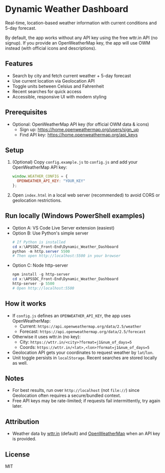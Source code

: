 # Dynamic Weather Dashboard

Real-time, location-based weather information with current conditions and 5-day forecast.

By default, the app works without any API key using the free wttr.in API (no signup). If you provide an OpenWeatherMap key, the app will use OWM instead (with official icons and descriptions).

## Features
- Search by city and fetch current weather + 5-day forecast
- Use current location via Geolocation API
- Toggle units between Celsius and Fahrenheit
- Recent searches for quick access
- Accessible, responsive UI with modern styling

## Prerequisites
- Optional: OpenWeatherMap API key (for official OWM data & icons)
  - Sign up: https://home.openweathermap.org/users/sign_up
  - Find API key: https://home.openweathermap.org/api_keys

## Setup
1. (Optional) Copy `config.example.js` to `config.js` and add your OpenWeatherMap API key:
   ```js
   window.WEATHER_CONFIG = {
     OPENWEATHER_API_KEY: "YOUR_KEY"
   };
   ```
2. Open `index.html` in a local web server (recommended) to avoid CORS or geolocation restrictions.

## Run locally (Windows PowerShell examples)
- Option A: VS Code Live Server extension (easiest)
- Option B: Use Python's simple server
  ```powershell
  # If Python is installed
  cd x:\APSSDC_Front-End\Dynamic_Weather_Dashboard
  python -m http.server 5500
  # Then open http://localhost:5500 in your browser
  ```
- Option C: Node http-server
  ```powershell
  npm install -g http-server
  cd x:\APSSDC_Front-End\Dynamic_Weather_Dashboard
  http-server -p 5500
  # Open http://localhost:5500
  ```

## How it works
- If `config.js` defines an `OPENWEATHER_API_KEY`, the app uses OpenWeatherMap:
  - Current: `https://api.openweathermap.org/data/2.5/weather`
  - Forecast: `https://api.openweathermap.org/data/2.5/forecast`
- Otherwise it uses wttr.in (no key):
  - City: `https://wttr.in/<city>?format=j1&num_of_days=5`
  - Coords: `https://wttr.in/<lat>,<lon>?format=j1&num_of_days=5`
- Geolocation API gets your coordinates to request weather by `lat`/`lon`.
- Unit toggle persists in `localStorage`. Recent searches are stored locally as well.

## Notes
- For best results, run over `http://localhost` (not `file://`) since Geolocation often requires a secure/bundled context.
- Free API keys may be rate-limited; if requests fail intermittently, try again later.

## Attribution
- Weather data by [wttr.in](https://wttr.in) (default) and [OpenWeatherMap](https://openweathermap.org/) when an API key is provided.

## License
MIT
